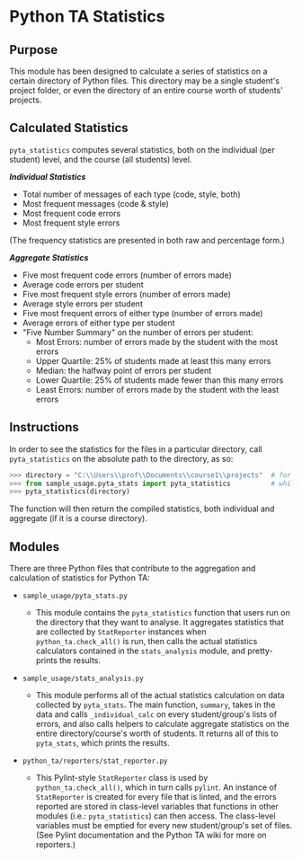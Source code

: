 # Python TA Statistics

## Purpose

This module has been designed to calculate a series of statistics on a certain 
directory of Python files. This directory may be a single student's project
folder, or even the directory of an entire course worth of students' projects. 

## Calculated Statistics

`pyta_statistics` computes several statistics, both on the individual 
(per student) level, and the course (all students) level.

***Individual Statistics***

* Total number of messages of each type (code, style, both)
* Most frequent messages (code & style)
* Most frequent code errors
* Most frequent style errors

(The frequency statistics are presented in both raw and percentage form.)

***Aggregate Statistics***

* Five most frequent code errors (number of errors made)
* Average code errors per student
* Five most frequent style errors (number of errors made)
* Average style errors per student
* Five most frequent errors of either type (number of errors made)
* Average errors of either type per student
* "Five Number Summary" on the number of errors per student:
  * Most Errors: number of errors made by the student with the most errors 
  * Upper Quartile: 25% of students made at least this many errors
  * Median: the halfway point of errors per student
  * Lower Quartile: 25% of students made fewer than this many errors
  * Least Errors: number of errors made by the student with the least errors

## Instructions

In order to see the statistics for the files in a particular directory, 
call `pyta_statistics` on the absolute path to the directory, as so:
```python
>>> directory = "C:\\Users\\prof\\Documents\\course1\\projects"  # for example
>>> from sample_usage.pyta_stats import pyta_statistics          # while running python in the pyta directory
>>> pyta_statistics(directory)
```
The function will then return the compiled statistics, both individual and 
aggregate (if it is a course directory). 

## Modules

There are three Python files that contribute to the aggregation and calculation 
of statistics for Python TA:

* `sample_usage/pyta_stats.py`
  * This module contains the `pyta_statistics` function that users run on the
  directory that they want to analyse. It aggregates statistics that are collected 
  by `StatReporter` instances when `python_ta.check_all()` is run, then calls 
  the actual statistics calculators contained in the `stats_analysis` module, 
  and pretty-prints the results.

* `sample_usage/stats_analysis.py`
  * This module performs all of the actual statistics calculation on data collected 
  by `pyta_stats`. The main function, `summary`, takes in the data and calls 
  `_individual_calc` on every student/group's lists of errors, and also calls 
  helpers to calculate aggregate statistics on the entire directory/course's 
  worth of students. It returns all of this to `pyta_stats`, which prints 
  the results.

* `python_ta/reporters/stat_reporter.py` 
  * This Pylint-style `StatReporter` class is used by `python_ta.check_all()`, which 
  in turn calls `pylint`. An instance of `StatReporter` is created for every 
  file that is linted, and the errors reported are stored in class-level variables 
  that functions in other modules (i.e.: `pyta_statistics`) can then access.
  The class-level variables must be emptied for every new student/group's set 
  of files.
  (See Pylint documentation and the Python TA wiki for more on reporters.)
